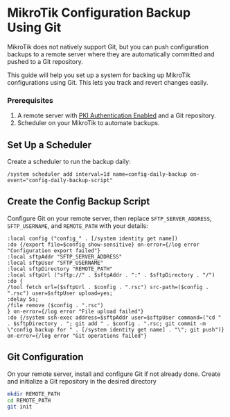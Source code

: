 # MikroTik Configuration Backup Using Git

MikroTik does not natively support Git, but you can push configuration backups to a remote server where they are automatically committed and pushed to a Git repository.

This guide will help you set up a system for backing up MikroTik configurations using Git. This lets you track and revert changes easily.

### Prerequisites

1. A remote server with [PKI Authentication Enabled](mikrotik-pki-auth.md) and a Git repository.
2. Scheduler on your MikroTik to automate backups.

## Set Up a Scheduler

Create a scheduler to run the backup daily:

```mikrotik
/system scheduler add interval=1d name=config-daily-backup on-event="config-daily-backup-script"
```

## Create the Config Backup Script

Configure Git on your remote server, then replace `SFTP_SERVER_ADDRESS`, `SFTP_USERNAME`, and `REMOTE_PATH` with your details:

```mikrotik
:local config ("config_" . [/system identity get name])
:do {/export file=$config show-sensitive} on-error={/log error "Configuration export failed"}
:local sftpAddr "SFTP_SERVER_ADDRESS"
:local sftpUser "SFTP_USERNAME"
:local sftpDirectory "REMOTE_PATH"
:local sftpUrl ("sftp://" . $sftpAddr . ":" . $sftpDirectory . "/")
:do {
/tool fetch url=($sftpUrl . $config . ".rsc") src-path=($config . ".rsc") user=$sftpUser upload=yes;
:delay 5s;
/file remove ($config . ".rsc")
} on-error={/log error "File upload failed"}
:do {/system ssh-exec address=$sftpAddr user=$sftpUser command=("cd " . $sftpDirectory . "; git add " . $config . ".rsc; git commit -m \"config backup for " . [/system identity get name] . "\"; git push")} on-error={/log error "Git operations failed"}
```

## Git Configuration

On your remote server, install and configure Git if not already done. Create and initialize a Git repository in the desired directory

```bash
mkdir REMOTE_PATH
cd REMOTE_PATH
git init

```
